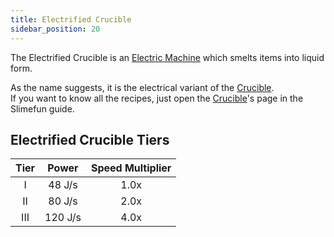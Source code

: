 ```yaml
---
title: Electrified Crucible
sidebar_position: 20
---
```


The Electrified Crucible is an [Electric Machine](../Electric-Machines.md) which smelts items into liquid form.

As the name suggests, it is the electrical variant of the [Crucible](../../Basic-Machines/Crucible.md).  
If you want to know all the recipes, just open the [Crucible](../../Basic-Machines/Crucible.md)'s page in the Slimefun guide.

## Electrified Crucible Tiers

| Tier | Power  | Speed Multiplier |
| :--: | :----: | :--------------: |
| I    | 48 J/s | 1.0x             |
| II   | 80 J/s | 2.0x             |
| III  | 120 J/s | 4.0x            |
